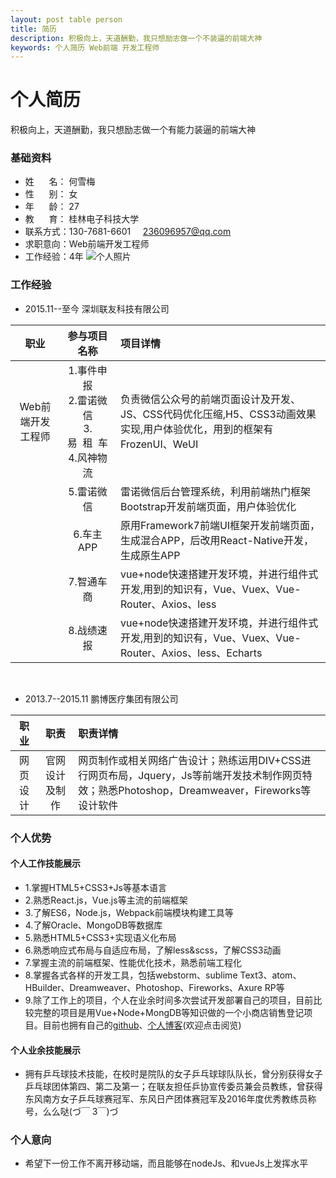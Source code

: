 ```yaml
---
layout: post table person
title: 简历
description: 积极向上，天道酬勤，我只想励志做一个不装逼的前端大神
keywords: 个人简历 Web前端 开发工程师
---
```


# 个人简历
积极向上，天道酬勤，我只想励志做一个有能力装逼的前端大神

### 基础资料

* 姓&nbsp;&nbsp;&nbsp;&nbsp;&nbsp;&nbsp;名： 何雪梅 
* 性&nbsp;&nbsp;&nbsp;&nbsp;&nbsp;&nbsp;别： 女
* 年&nbsp;&nbsp;&nbsp;&nbsp;&nbsp;&nbsp;龄： 27
* 教&nbsp;&nbsp;&nbsp;&nbsp;&nbsp;&nbsp;育： 桂林电子科技大学
* 联系方式：130-7681-6601 &nbsp;&nbsp;&nbsp;  236096957@qq.com
* 求职意向：Web前端开发工程师
* 工作经验：4年
![个人照片](/images/person.jpg)

### 工作经验

* 2015.11--至今 深圳联友科技有限公司 

|职业| 参与项目名称  | 项目详情 | 
|:-:|:-:|:-|
|Web前端开发工程师|1.事件申报</br>2.雷诺微信</br>3.易&nbsp;&nbsp;租&nbsp;&nbsp;车</br>4.风神物流| 负责微信公众号的前端页面设计及开发、JS、CSS代码优化压缩,H5、CSS3动画效果实现,用户体验优化，用到的框架有FrozenUI、WeUI|
||5.雷诺微信|雷诺微信后台管理系统，利用前端热门框架Bootstrap开发前端页面，用户体验优化|
||6.车主APP|原用Framework7前端UI框架开发前端页面，生成混合APP，后改用React-Native开发，生成原生APP|
||7.智通车商|vue+node快速搭建开发环境，并进行组件式开发,用到的知识有，Vue、Vuex、Vue-Router、Axios、less|
||8.战绩速报|vue+node快速搭建开发环境，并进行组件式开发,用到的知识有，Vue、Vuex、Vue-Router、Axios、less、Echarts |


</br>

* 2013.7--2015.11 鹏博医疗集团有限公司

|职业| 职责 | 职责详情|
|:-:|:-:|:-|
|网页设计|官网设计及制作|网页制作或相关网络广告设计；熟练运用DIV+CSS进行网页布局，Jquery，Js等前端开发技术制作网页特效；熟悉Photoshop，Dreamweaver，Fireworks等设计软件|



### 个人优势

#### 个人工作技能展示

*   1.掌握HTML5+CSS3+Js等基本语言
*   2.熟悉React.js，Vue.js等主流的前端框架
*   3.了解ES6，Node.js，Webpack前端模块构建工具等
*   4.了解Oracle、MongoDB等数据库
*   5.熟悉HTML5+CSS3+实现语义化布局
*   6.熟悉响应式布局与自适应布局，了解less&scss，了解CSS3动画
*   7.掌握主流的前端框架、性能优化技术，熟悉前端工程化
*   8.掌握各式各样的开发工具，包括webstorm、sublime Text3、atom、HBuilder、Dreamweaver、Photoshop、Fireworks、Axure RP等
*   9.除了工作上的项目，个人在业余时间多次尝试开发部署自己的项目，目前比较完整的项目是用Vue+Node+MongDB等知识做的一个小商店销售登记项目。目前也拥有自己的[github](https://github.com/foxSnower)、[个人博客](https://foxsnower.github.io/)(欢迎点击阅览)

#### 个人业余技能展示

*   拥有乒乓球技术技能，在校时是院队的女子乒乓球球队队长，曾分别获得女子乒乓球团体第四、第二及第一；在联友担任乒协宣传委员兼会员教练，曾获得东风南方女子乒乓球赛冠军、东风日产团体赛冠军及2016年度优秀教练员称号，么么哒(づ￣ 3￣)づ

### 个人意向

*   希望下一份工作不离开移动端，而且能够在nodeJs、和vueJs上发挥水平
